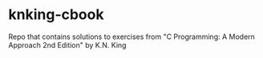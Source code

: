 # knking-cbook
Repo that contains solutions to exercises from "C Programming: A Modern Approach 2nd Edition" by K.N. King
